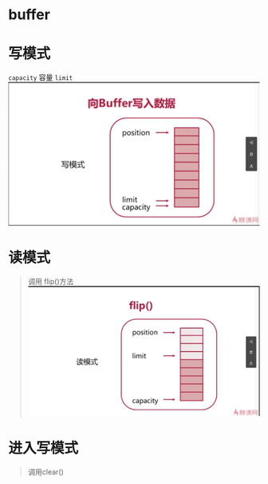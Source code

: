 # buffer

# 写模式

`capacity` 容量
`limit` 
![img.png](img.png)

# 读模式

> 调用 flip()方法
![img_1.png](img_1.png)

# 进入写模式

> 调用clear()